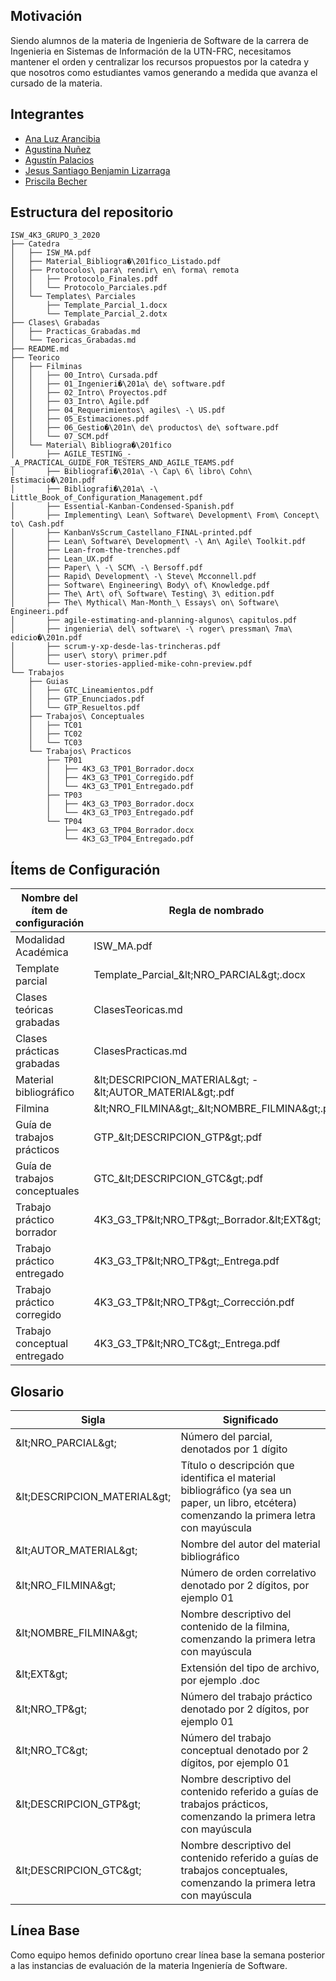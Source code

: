 ## Motivación

Siendo alumnos de la materia de Ingenieria de Software de la carrera de Ingenieria en Sistemas de Información de la UTN-FRC, necesitamos mantener el orden y centralizar los recursos propuestos por la catedra y que nosotros como estudiantes vamos generando a medida que avanza el cursado de la materia.

## Integrantes

- [Ana Luz Arancibia](https://github.com/AnaLuzArancibia "Ana Luz Arancibia")
- [Agustina Nuñez](https://github.com/agustinanunez "Agustina Nuñez")
- [Agustín Palacios](https://github.com/AgustPalacios "Agustín Palacios")
- [Jesus Santiago Benjamin Lizarraga](https://github.com/belizar "Jesus Santiago Benjamin Lizarraga")
- [Priscila Becher](https://github.com/PriscilaBecher "Priscila Becher")

## Estructura del repositorio

```
ISW_4K3_GRUPO_3_2020
├── Catedra
│   ├── ISW_MA.pdf
│   ├── Material_Bibliogra�\201fico_Listado.pdf
│   ├── Protocolos\ para\ rendir\ en\ forma\ remota
│   │   ├── Protocolo_Finales.pdf
│   │   └── Protocolo_Parciales.pdf
│   └── Templates\ Parciales
│       ├── Template_Parcial_1.docx
│       └── Template_Parcial_2.dotx
├── Clases\ Grabadas
│   ├── Practicas_Grabadas.md
│   └── Teoricas_Grabadas.md
├── README.md
├── Teorico
│   ├── Filminas
│   │   ├── 00_Intro\ Cursada.pdf
│   │   ├── 01_Ingenieri�\201a\ de\ software.pdf
│   │   ├── 02_Intro\ Proyectos.pdf
│   │   ├── 03_Intro\ Agile.pdf
│   │   ├── 04_Requerimientos\ agiles\ -\ US.pdf
│   │   ├── 05_Estimaciones.pdf
│   │   ├── 06_Gestio�\201n\ de\ productos\ de\ software.pdf
│   │   └── 07_SCM.pdf
│   └── Material\ Bibliogra�\201fico
│       ├── AGILE_TESTING_-_A_PRACTICAL_GUIDE_FOR_TESTERS_AND_AGILE_TEAMS.pdf
│       ├── Bibliografi�\201a\ -\ Cap\ 6\ libro\ Cohn\ Estimacio�\201n.pdf
│       ├── Bibliografi�\201a\ -\ Little_Book_of_Configuration_Management.pdf
│       ├── Essential-Kanban-Condensed-Spanish.pdf
│       ├── Implementing\ Lean\ Software\ Development\ From\ Concept\ to\ Cash.pdf
│       ├── KanbanVsScrum_Castellano_FINAL-printed.pdf
│       ├── Lean\ Software\ Development\ -\ An\ Agile\ Toolkit.pdf
│       ├── Lean-from-the-trenches.pdf
│       ├── Lean_UX.pdf
│       ├── Paper\ \ -\ SCM\ -\ Bersoff.pdf
│       ├── Rapid\ Development\ -\ Steve\ Mcconnell.pdf
│       ├── Software\ Engineering\ Body\ of\ Knowledge.pdf
│       ├── The\ Art\ of\ Software\ Testing\ 3\ edition.pdf
│       ├── The\ Mythical\ Man-Month_\ Essays\ on\ Software\ Engineeri.pdf
│       ├── agile-estimating-and-planning-algunos\ capitulos.pdf
│       ├── ingenieria\ del\ software\ -\ roger\ pressman\ 7ma\ edicio�\201n.pdf
│       ├── scrum-y-xp-desde-las-trincheras.pdf
│       ├── user\ story\ primer.pdf
│       └── user-stories-applied-mike-cohn-preview.pdf
└── Trabajos
    ├── Guias
    │   ├── GTC_Lineamientos.pdf
    │   ├── GTP_Enunciados.pdf
    │   └── GTP_Resueltos.pdf
    ├── Trabajos\ Conceptuales
    │   ├── TC01
    │   ├── TC02
    │   └── TC03
    └── Trabajos\ Practicos
        ├── TP01
        │   ├── 4K3_G3_TP01_Borrador.docx
        │   ├── 4K3_G3_TP01_Corregido.pdf
        │   └── 4K3_G3_TP01_Entregado.pdf
        ├── TP03
        │   ├── 4K3_G3_TP03_Borrador.docx
        │   └── 4K3_G3_TP03_Entregado.pdf
        └── TP04
            ├── 4K3_G3_TP04_Borrador.docx
            └── 4K3_G3_TP04_Entregado.pdf
```








## Ítems de Configuración

| **Nombre del ítem de configuración** | **Regla de nombrado** | **Ubicación física** | **Tipo de ítem** |
| --- | --- | --- | --- |
| Modalidad Académica | ISW\_MA.pdf | /Cátedra | Cátedra |
| Template parcial | Template\_Parcial\_\&lt;NRO\_PARCIAL\&gt;.docx | /Cátedra/Templates parciales | Cátedra |
| Clases teóricas grabadas | ClasesTeoricas.md | /Clases | Clases |
| Clases prácticas grabadas | ClasesPracticas.md | /Clases | Clases |
| Material bibliográfico | \&lt;DESCRIPCION\_MATERIAL\&gt; - \&lt;AUTOR\_MATERIAL\&gt;.pdf | /Teórico/Material Bibliográfico | Cátedra |
| Filmina | \&lt;NRO\_FILMINA\&gt;\_\&lt;NOMBRE\_FILMINA\&gt;.pdf | /Teórico/Filminas | Cátedra |
| Guía de trabajos prácticos | GTP\_\&lt;DESCRIPCION\_GTP\&gt;.pdf | /Trabajos/Guias | Cátedra |
| Guía de trabajos conceptuales | GTC\_\&lt;DESCRIPCION\_GTC\&gt;.pdf | /Trabajos/Guias | Trabajos |
| Trabajo práctico borrador | 4K3\_G3\_TP\&lt;NRO\_TP\&gt;\_Borrador.\&lt;EXT\&gt; | /Trabajos/Trabajos Prácticos/TP\&lt;NRO\_TP\&gt; | Trabajos |
| Trabajo práctico entregado | 4K3\_G3\_TP\&lt;NRO\_TP\&gt;\_Entrega.pdf | /Trabajos/Trabajos Prácticos/TP\&lt;NRO\_TP\&gt; | Trabajos |
| Trabajo práctico corregido | 4K3\_G3\_TP\&lt;NRO\_TP\&gt;\_Corrección.pdf | /Trabajos/Trabajos Prácticos/TP\&lt;NRO\_TP\&gt; | Trabajos |
| Trabajo conceptual entregado | 4K3\_G3\_TP\&lt;NRO\_TC\&gt;\_Entrega.pdf | /Trabajos/Trabajos Prácticos/TP\&lt;NRO\_TC\&gt; | Trabajos |

## Glosario

| **Sigla** | **Significado** |
| --- | --- |
| \&lt;NRO\_PARCIAL\&gt; | Número del parcial, denotados por 1 dígito |
| \&lt;DESCRIPCION\_MATERIAL\&gt; | Título o descripción que identifica el material bibliográfico (ya sea un paper, un libro, etcétera) comenzando la primera letra con mayúscula |
| \&lt;AUTOR\_MATERIAL\&gt; | Nombre del autor del material bibliográfico |
| \&lt;NRO\_FILMINA\&gt; | Número de orden correlativo denotado por 2 dígitos, por ejemplo 01 |
| \&lt;NOMBRE\_FILMINA\&gt; | Nombre descriptivo del contenido de la filmina, comenzando la primera letra con mayúscula |
| \&lt;EXT\&gt; | Extensión del tipo de archivo, por ejemplo .doc |
| \&lt;NRO\_TP\&gt; | Número del trabajo práctico denotado por 2 dígitos, por ejemplo 01 |
| \&lt;NRO\_TC\&gt; | Número del trabajo conceptual denotado por 2 dígitos, por ejemplo 01 |
| \&lt;DESCRIPCION\_GTP\&gt; | Nombre descriptivo del contenido referido a guías de trabajos prácticos, comenzando la primera letra con mayúscula |
| \&lt;DESCRIPCION\_GTC\&gt; | Nombre descriptivo del contenido referido a guías de trabajos conceptuales, comenzando la primera letra con mayúscula |

## Línea Base

Como equipo hemos definido oportuno crear línea base la semana posterior a las instancias de evaluación de la materia Ingeniería de Software.
